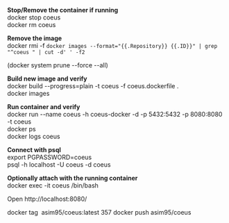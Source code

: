**Stop/Remove the container if running**  
docker stop coeus  
docker rm coeus  

**Remove the image**  
docker rmi -f `docker images --format="{{.Repository}} {{.ID}}" | grep "^coeus " | cut -d' ' -f2`  
 
(docker system prune --force --all)

**Build new image and verify**  
docker build --progress=plain -t coeus  -f coeus.dockerfile .  
docker images  

**Run container and verify**  
docker run --name coeus -h coeus-docker -d  -p 5432:5432 -p 8080:8080  -t coeus  
docker ps  
docker logs coeus  

**Connect with psql**  
export PGPASSWORD=coeus  
psql -h localhost -U coeus -d coeus  

**Optionally attach with the running container**  
docker exec -it coeus  /bin/bash  

Open http://localhost:8080/  


docker tag <image id> asim95/coeus:latest
  357  docker push asim95/coeus


